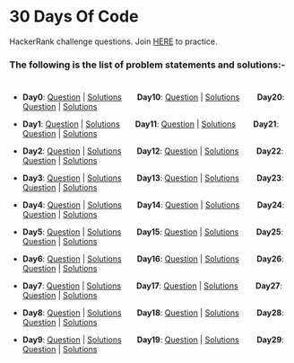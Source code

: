 # 30 Days Of Code




 HackerRank challenge questions. Join [HERE](https://www.hackerrank.com/domains/tutorials/30-days-of-code) to practice.

### The following is the list of problem statements and solutions:-
#

- **Day0**: [Question](https://www.hackerrank.com/challenges/30-hello-world/problem) | [Solutions](https://github.com/mrncstt/100-days-of-code/tree/master/30-Days-Of-Code/day0) &nbsp;&nbsp;&nbsp;&nbsp;&nbsp;&nbsp;**Day10**: [Question](https://www.hackerrank.com/challenges/30-binary-numbers/problem) | [Solutions](https://github.com/mrncstt/100-days-of-code/tree/master/30-Days-Of-Code/Day10) &nbsp;&nbsp;&nbsp;&nbsp;&nbsp;&nbsp;
**Day20**: [Question](https://www.hackerrank.com/challenges/30-sorting/problem) | [Solutions](https://github.com/mrncstt/100-days-of-code/tree/master/30-Days-Of-Code/Day20)

- **Day1**: [Question](https://www.hackerrank.com/challenges/30-data-types/problem) | [Solutions](https://github.com/mrncstt/100-days-of-code/tree/master/30-Days-Of-Code/day1) &nbsp;&nbsp;&nbsp;&nbsp;&nbsp;&nbsp;**Day11**: [Question](https://www.hackerrank.com/challenges/30-2d-arrays/problem) | [Solutions](https://github.com/mrncstt/100-days-of-code/tree/master/30-Days-Of-Code/day11) &nbsp;&nbsp;&nbsp;&nbsp;&nbsp;&nbsp;
**Day21**: [Question](https://www.hackerrank.com/challenges/30-generics/problem) | [Solutions](https://github.com/mrncstt/100-days-of-code/tree/master/30-Days-Of-Code/Day21)

- **Day2**: [Question](https://www.hackerrank.com/challenges/30-operators/problem) | [Solutions](https://github.com/mrncstt/100-days-of-code/tree/master/30-Days-Of-Code/day2) &nbsp;&nbsp;&nbsp;&nbsp;&nbsp;&nbsp;**Day12**: [Question](https://www.hackerrank.com/challenges/30-inheritance/problem) | [Solutions](https://github.com/mrncstt/100-days-of-code/tree/master/30-Days-Of-Code/Day12) &nbsp;&nbsp;&nbsp;&nbsp;&nbsp;&nbsp;
**Day22**: [Question](https://www.hackerrank.com/challenges/30-binary-search-trees/problem) | [Solutions](https://github.com/mrncstt/100-days-of-code/tree/master/30-Days-Of-Code/day22)

- **Day3**: [Question](https://www.hackerrank.com/challenges/30-conditional-statements/problem) | [Solutions](https://github.com/mrncstt/100-days-of-code/tree/master/30-Days-Of-Code/Day3) &nbsp;&nbsp;&nbsp;&nbsp;&nbsp;&nbsp;**Day13**: [Question](https://www.hackerrank.com/challenges/30-abstract-classes/problem) | [Solutions](https://github.com/mrncstt/100-days-of-code/tree/master/30-Days-Of-Code/Day13) &nbsp;&nbsp;&nbsp;&nbsp;&nbsp;&nbsp;
**Day23**: [Question](https://www.hackerrank.com/challenges/30-binary-trees/problem) | [Solutions](https://github.com/mrncstt/100-days-of-code/tree/master/30-Days-Of-Code/Day23)

- **Day4**: [Question](https://www.hackerrank.com/challenges/30-class-vs-instance/problem) | [Solutions](https://github.com/mrncstt/100-days-of-code/tree/master/30-Days-Of-Code/Day4) &nbsp;&nbsp;&nbsp;&nbsp;&nbsp;&nbsp;**Day14**: [Question](https://www.hackerrank.com/challenges/30-scope/problem) | [Solutions](https://github.com/mrncstt/100-days-of-code/tree/master/30-Days-Of-Code/Day14) &nbsp;&nbsp;&nbsp;&nbsp;&nbsp;&nbsp;
**Day24**: [Question](https://www.hackerrank.com/challenges/30-linked-list-deletion/problem) | [Solutions](https://github.com/mrncstt/100-days-of-code/tree/master/30-Days-Of-Code/Day24)

- **Day5**: [Question](https://www.hackerrank.com/challenges/30-loops/problem) | [Solutions](https://github.com/mrncstt/100-days-of-code/tree/master/30-Days-Of-Code/Day5) &nbsp;&nbsp;&nbsp;&nbsp;&nbsp;&nbsp;**Day15**: [Question](https://www.hackerrank.com/challenges/30-linked-list/problem) | [Solutions](https://github.com/mrncstt/100-days-of-code/tree/master/30-Days-Of-Code/Day15) &nbsp;&nbsp;&nbsp;&nbsp;&nbsp;&nbsp;
**Day25**: [Question](https://www.hackerrank.com/challenges/30-running-time-and-complexity/problem) | [Solutions](https://github.com/mrncstt/100-days-of-code/tree/master/30-Days-Of-Code/Day25)

- **Day6**: [Question](https://www.hackerrank.com/challenges/30-review-loop/problem) | [Solutions](https://github.com/mrncstt/100-days-of-code/tree/master/30-Days-Of-Code/Day6) &nbsp;&nbsp;&nbsp;&nbsp;&nbsp;&nbsp;**Day16**: [Question](https://www.hackerrank.com/challenges/30-exceptions-string-to-integer/problem) | [Solutions](https://github.com/mrncstt/100-days-of-code/tree/master/30-Days-Of-Code/Day16) &nbsp;&nbsp;&nbsp;&nbsp;&nbsp;&nbsp;
**Day26**: [Question](https://www.hackerrank.com/challenges/30-nested-logic/problem) | [Solutions](https://github.com/mrncstt/100-days-of-code/tree/master/30-Days-Of-Code/Day26)

- **Day7**: [Question](https://www.hackerrank.com/challenges/30-arrays/problem) | [Solutions](https://github.com/mrncstt/100-days-of-code/tree/master/30-Days-Of-Code/Day7) &nbsp;&nbsp;&nbsp;&nbsp;&nbsp;&nbsp;**Day17**: [Question](https://www.hackerrank.com/challenges/30-more-exceptions/problem) | [Solutions](https://github.com/mrncstt/100-days-of-code/tree/master/30-Days-Of-Code/Day17) &nbsp;&nbsp;&nbsp;&nbsp;&nbsp;&nbsp;
**Day27**: [Question](https://www.hackerrank.com/challenges/30-testing/problem) | [Solutions](https://github.com/mrncstt/100-days-of-code/tree/master/30-Days-Of-Code/Day27)

- **Day8**: [Question](https://www.hackerrank.com/challenges/30-dictionaries-and-maps/problem) | [Solutions](https://github.com/mrncstt/100-days-of-code/tree/master/30-Days-Of-Code/Day8) &nbsp;&nbsp;&nbsp;&nbsp;&nbsp;&nbsp;**Day18**: [Question](https://www.hackerrank.com/challenges/30-queues-stacks/problem) | [Solutions](https://github.com/mrncstt/100-days-of-code/tree/master/30-Days-Of-Code/Day18) &nbsp;&nbsp;&nbsp;&nbsp;&nbsp;&nbsp;
**Day28**: [Question](https://www.hackerrank.com/challenges/30-regex-patterns/problem) | [Solutions](https://github.com/mrncstt/100-days-of-code/tree/master/30-Days-Of-Code/Day28)

- **Day9**: [Question](https://www.hackerrank.com/challenges/30-recursion/problem) | [Solutions](https://github.com/mrncstt/100-days-of-code/tree/master/30-Days-Of-Code/Day9) &nbsp;&nbsp;&nbsp;&nbsp;&nbsp;&nbsp;**Day19**: [Question](https://www.hackerrank.com/challenges/30-interfaces/problem) | [Solutions](https://github.com/mrncstt/100-days-of-code/tree/master/30-Days-Of-Code/Day19) &nbsp;&nbsp;&nbsp;&nbsp;&nbsp;&nbsp;
**Day29**: [Question](https://www.hackerrank.com/challenges/30-bitwise-and/problem) | [Solutions](https://github.com/mrncstt/100-days-of-code/tree/master/30-Days-Of-Code/Day29)
